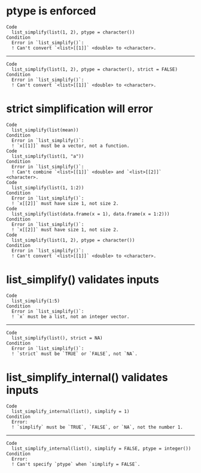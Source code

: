 # ptype is enforced

    Code
      list_simplify(list(1, 2), ptype = character())
    Condition
      Error in `list_simplify()`:
      ! Can't convert `<list>[[1]]` <double> to <character>.

---

    Code
      list_simplify(list(1, 2), ptype = character(), strict = FALSE)
    Condition
      Error in `list_simplify()`:
      ! Can't convert `<list>[[1]]` <double> to <character>.

# strict simplification will error

    Code
      list_simplify(list(mean))
    Condition
      Error in `list_simplify()`:
      ! `x[[1]]` must be a vector, not a function.
    Code
      list_simplify(list(1, "a"))
    Condition
      Error in `list_simplify()`:
      ! Can't combine `<list>[[1]]` <double> and `<list>[[2]]` <character>.
    Code
      list_simplify(list(1, 1:2))
    Condition
      Error in `list_simplify()`:
      ! `x[[2]]` must have size 1, not size 2.
    Code
      list_simplify(list(data.frame(x = 1), data.frame(x = 1:2)))
    Condition
      Error in `list_simplify()`:
      ! `x[[2]]` must have size 1, not size 2.
    Code
      list_simplify(list(1, 2), ptype = character())
    Condition
      Error in `list_simplify()`:
      ! Can't convert `<list>[[1]]` <double> to <character>.

# list_simplify() validates inputs

    Code
      list_simplify(1:5)
    Condition
      Error in `list_simplify()`:
      ! `x` must be a list, not an integer vector.

---

    Code
      list_simplify(list(), strict = NA)
    Condition
      Error in `list_simplify()`:
      ! `strict` must be `TRUE` or `FALSE`, not `NA`.

# list_simplify_internal() validates inputs

    Code
      list_simplify_internal(list(), simplify = 1)
    Condition
      Error:
      ! `simplify` must be `TRUE`, `FALSE`, or `NA`, not the number 1.

---

    Code
      list_simplify_internal(list(), simplify = FALSE, ptype = integer())
    Condition
      Error:
      ! Can't specify `ptype` when `simplify = FALSE`.

